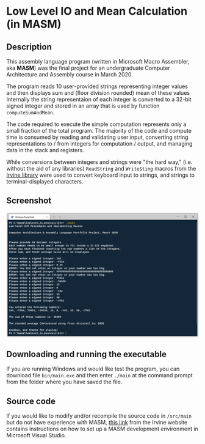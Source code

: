 # Low Level IO and Mean Calculation (in MASM)

## Description

This assembly language program (written in Microsoft Macro Assembler, aka **MASM**) was the final project for an undergraduate Computer Architecture and Assembly course in March 2020.

The program reads 10 user-provided strings representing integer values and then displays sum and (floor division rounded) mean of these values Internally the string representaion of each integer is converted to a 32-bit signed integer and stored in an array that is used by function `computeSumAndMean`.

The code required to execute the simple computation represents only a small fraction of the total program. The majority of the code and compute time is consumed by reading and validating user input, converting string representations to / from integers for computation / output, and managing data in the stack and registers.

While conversions between integers and strings were "the hard way," (i.e. without the aid of any libraries) `ReadString` and `WriteSting` macros from the [Irvine library](https://asmirvine.com/) were used to convert keyboard input to strings, and strings to terminal-displayed characters.

## Screenshot

![screenshot](/images/run_demo.PNG)

## Downloading and running the executable

If you are running Windows and would like test the program, you can download file `bin/main.exe` and then enter `./main` at the command prompt from the folder where you have saved the file.

## Source code

If you would like to modify and/or recompile the source code in `/src/main` but do not have experience with MASM, [this link](https://asmirvine.com/gettingStartedVS2019/index.htm) from the Irvine website contains instructions on how to set up a MASM development environment in Microsoft Visual Studio.


